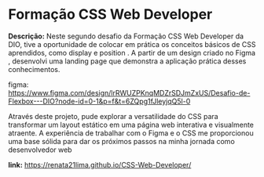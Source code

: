 # Formação CSS Web Developer

**Descrição:** Neste segundo desafio da Formação CSS Web Developer da DIO, tive a oportunidade de colocar em prática os conceitos básicos de CSS aprendidos, como display e position . A partir de um design criado no Figma , desenvolvi uma landing page que demonstra a aplicação prática desses conhecimentos. 

figma: https://www.figma.com/design/lrRWUZPKnqMDZrSDJmZxUS/Desafio-de-Flexbox---DIO?node-id=0-1&p=f&t=6ZQpg1fJleyjqQ5l-0

Através deste projeto, pude explorar a versatilidade do CSS para transformar um layout estático em uma página web interativa e visualmente atraente. A experiência de trabalhar com o Figma e o CSS me proporcionou uma base sólida para dar os próximos passos na minha jornada como desenvolvedor web

**link:** https://renata21lima.github.io/CSS-Web-Developer/
